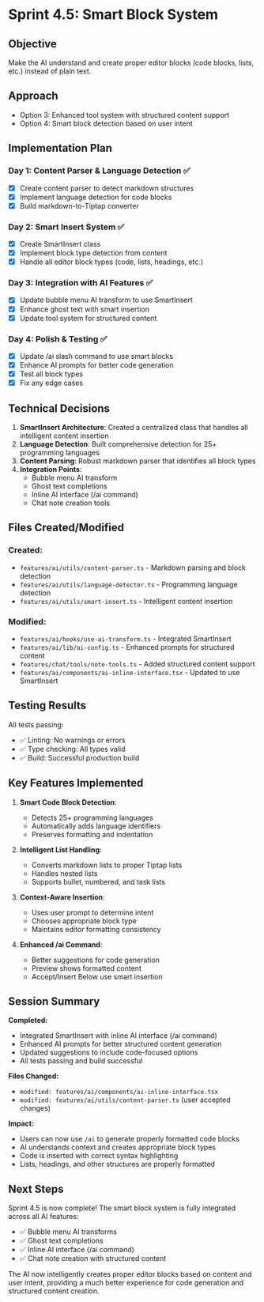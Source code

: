 # Sprint 4.5: Smart Block System

## Objective
Make the AI understand and create proper editor blocks (code blocks, lists, etc.) instead of plain text.

## Approach
- Option 3: Enhanced tool system with structured content support
- Option 4: Smart block detection based on user intent

## Implementation Plan

### Day 1: Content Parser & Language Detection ✅
- [x] Create content parser to detect markdown structures
- [x] Implement language detection for code blocks
- [x] Build markdown-to-Tiptap converter

### Day 2: Smart Insert System ✅
- [x] Create SmartInsert class
- [x] Implement block type detection from content
- [x] Handle all editor block types (code, lists, headings, etc.)

### Day 3: Integration with AI Features ✅
- [x] Update bubble menu AI transform to use SmartInsert
- [x] Enhance ghost text with smart insertion
- [x] Update tool system for structured content

### Day 4: Polish & Testing ✅
- [x] Update /ai slash command to use smart blocks
- [x] Enhance AI prompts for better code generation
- [x] Test all block types
- [x] Fix any edge cases

## Technical Decisions

1. **SmartInsert Architecture**: Created a centralized class that handles all intelligent content insertion
2. **Language Detection**: Built comprehensive detection for 25+ programming languages
3. **Content Parsing**: Robust markdown parser that identifies all block types
4. **Integration Points**: 
   - Bubble menu AI transform
   - Ghost text completions
   - Inline AI interface (/ai command)
   - Chat note creation tools

## Files Created/Modified

### Created:
- `features/ai/utils/content-parser.ts` - Markdown parsing and block detection
- `features/ai/utils/language-detector.ts` - Programming language detection
- `features/ai/utils/smart-insert.ts` - Intelligent content insertion

### Modified:
- `features/ai/hooks/use-ai-transform.ts` - Integrated SmartInsert
- `features/ai/lib/ai-config.ts` - Enhanced prompts for structured content
- `features/chat/tools/note-tools.ts` - Added structured content support
- `features/ai/components/ai-inline-interface.tsx` - Updated to use SmartInsert

## Testing Results

All tests passing:
- ✅ Linting: No warnings or errors
- ✅ Type checking: All types valid
- ✅ Build: Successful production build

## Key Features Implemented

1. **Smart Code Block Detection**:
   - Detects 25+ programming languages
   - Automatically adds language identifiers
   - Preserves formatting and indentation

2. **Intelligent List Handling**:
   - Converts markdown lists to proper Tiptap lists
   - Handles nested lists
   - Supports bullet, numbered, and task lists

3. **Context-Aware Insertion**:
   - Uses user prompt to determine intent
   - Chooses appropriate block type
   - Maintains editor formatting consistency

4. **Enhanced /ai Command**:
   - Better suggestions for code generation
   - Preview shows formatted content
   - Accept/Insert Below use smart insertion

## Session Summary

**Completed:**
- Integrated SmartInsert with inline AI interface (/ai command)
- Enhanced AI prompts for better structured content generation
- Updated suggestions to include code-focused options
- All tests passing and build successful

**Files Changed:**
- `modified: features/ai/components/ai-inline-interface.tsx`
- `modified: features/ai/utils/content-parser.ts` (user accepted changes)

**Impact:**
- Users can now use `/ai` to generate properly formatted code blocks
- AI understands context and creates appropriate block types
- Code is inserted with correct syntax highlighting
- Lists, headings, and other structures are properly formatted

## Next Steps

Sprint 4.5 is now complete! The smart block system is fully integrated across all AI features:
- ✅ Bubble menu AI transforms
- ✅ Ghost text completions
- ✅ Inline AI interface (/ai command)
- ✅ Chat note creation with structured content

The AI now intelligently creates proper editor blocks based on content and user intent, providing a much better experience for code generation and structured content creation. 